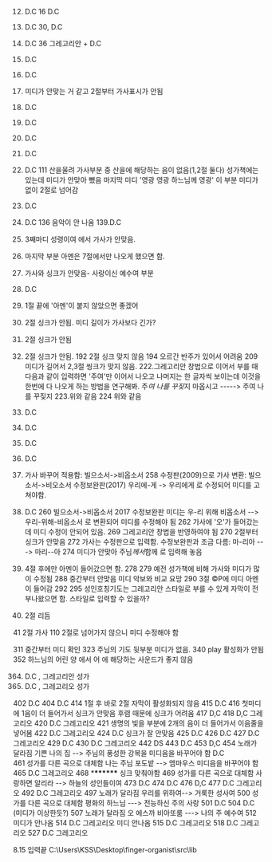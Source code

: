 12. D.C
    16 D.C
13. D.C
    30, D.C
14. D.C
    36 그레고리안 + D.C
15. D.C
16. D.C
17. 미디가 안맞는 거 같고 2절부터 가사표시가 안됨
18. D.C
19. D.C
20. D.C
21. D.C
22. D.C
    111 산을울려 가사부분 중 산을에 해당하는 음이 없음(1,2절 둘다) 성가책에는 있는데 미디가 안맞아 뺐음
    마지막 미디 '영광 영광 하느님께 영광' 이 부분 미디가 없이 2절로 넘어감
23. D.C
24. D.C
    136 음악이 안 나옴
    139.D.C
25. 3째마디 성령이여 에서 가사가 안맞음.
26. 마지막 부분 아멘은 7절에서만 나오게 했으면 함.
27. 가사와 싱크가 안맞음- 사랑이신 예수여 부분
28. D.C
29. 1절 끝에 '아멘'이 붙지 않았으면 좋겠어
30. 2절 싱크가 안됨. 미디 길이가 가사보다 긴가?
31. 2절 싱크가 안됨
32. 2절 싱크가 안됨.
    192 2절 싱크 맞지 않음
    194 오르간 반주가 있어서 어려움
    209 미디가 길어서 2,3절 씽크가 맞지 않음. 222.그레고리안 창법으로 이어서 부를 때
    다음과 같이 입력하면 '주여'만 이어서 나오고 나머지는 한 글자씩 보이는데 이것을 한번에 다 나오게 하는 방법을 연구해봐.
    주*여 *나*를 *꾸*짖*지 마옵시고 -----> 주여 나를 꾸짖지 223.위와 같음
    224 위와 같음
33. D.C
34. D.C
35. D.C
36. D.C
37. 가사 바꾸어 적용함: 빌으소서->비옵소서
    258 수정판(2009)으로 가사 변환: 빌으소서->비오소서
    수정보완판(2017) 우리에-게 -> 우리에게 로 수정되어 미디를 고쳐야함.
38. D.C
    260 빌으소서->비옵소서
    2017 수정보완판 미디는
    우-리 위해 비옵소서 --> 우리-위해-비옵소서 로 변환되어 미디를 수정해야 됨
    262 가사에 '오'가 들어갔는데 미디 수정이 안되어 있음.
    269 그레고리안 창법을 반영하여야 됨
    270 2절부터 싱크가 안맞음
    272 가사는 수정판으로 입력함.
    수정보완판과 조금 다름: 마-리아 ---> 마리--아
    274 미디가 안맞아 주님*께서*함께 로 입력해 놓음
39. 4절 후에만 아멘이 들어갔으면 함.
    278
    279 예전 성가책에 비해 가사와 미디가 많이 수정됨
    288 중간부터 안맞음 미디 악보와 비교 요망
    290 3절 ©P에 미디 아멘이 들어감
    292
    295 성인호칭기도는 그레고리안 스타일로 부를 수 있게 자막이 전부나왔으면 함. 스타일로 입력할 수 있을까?

40. 2절 리듬

41 2절 가사
110 2절로 넘어가지 않으니 미디 수정해야 함

311 중간부터 미디 확인
323 주님의 기도 뒷부분 미디가 없음.
340 play 활성화가 안됨
352 하느님의 어린 양 에서 어 에 해당하는 사운드가 좋지 않음

364. D.C , 그레고리안 성가
365. D.C , 그레고리오 성가

402 D.C
404 D.C
414 1절 후 바로 2절 자막이 활성화되지 않음
415 D.C
416 첫마디에 1음이 더 들어가서 싱크가 안맞음
후렴 때문에 싱크가 어려움
417 D,C
418 D,C 그레고리오
420 D.C 그레고리오
421 생명의 빛을 부분에 2개의 음이 더 들어가서 이음줄을 넣어봄
422 D.C 그레고리오
424 D.C 싱크가 잘 안맞음
425 D.C
426 D.C
427 D.C 그레고리오
429 D.C
430 D.C 그레고리오
442 DS
443 D.C
453 D,C
454 노래가 달라짐
기쁜 나의 집 --> 주님의 풍성한 강복을
미디음을 바꾸어야 함
D.C  
461 성가를 다른 곡으로 대체함
나는 주님 포도밭 --> 엠마우스
미디음을 바꾸어야 함
465 D.C 그레고리오
468 \***\*\*\*\*\*\*** 싱크 맞춰야함
469 성가를 다른 곡으로 대체함
사랑하면 알리라 --> 하늘의 성인들이여
473 D.C
474 D.C
476 D,C
477 D.C 그레고리오
492 D.C 그레고리오
497 노래가 달라짐
우리를 위하여--> 거룩한 성사여
500 성가를 다른 곡으로 대체함
평화의 하느님 ---> 전능하신 주의 사랑
501 D.C
504 D.C (미디가 이상한듯?)
507 노래가 달라짐
오 에스까 비아또룸 ---> 나의 주 예수여
512 미디가 안나옴
514 D.C 그레고리오 미디 안나옴
515 D.C 그레고리오
518 D.C 그레고리오
527 D.C 그레고리오

8.15 입력끝
C:\Users\KSS\Desktop\finger-organist\src\lib
